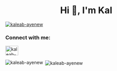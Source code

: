 <h1 align="center">Hi 👋, I'm Kal</h1>

<p align="left"> <a href="https://github.com/ryo-ma/github-profile-trophy"><img src="https://github-profile-trophy.vercel.app/?username=kaleab-ayenew" alt="kaleab-ayenew" /></a> </p>

<h3 align="left">Connect with me:</h3>
<p align="left">
<a href="https://linkedin.com/in/kaleab-ayenew-7ba768202" target="blank"><img align="center" src="https://raw.githubusercontent.com/rahuldkjain/github-profile-readme-generator/master/src/images/icons/Social/linked-in-alt.svg" alt="kaleab-ayenew-7ba768202" height="30" width="40" /></a>
</p>



<p><img align="left" src="https://github-readme-stats.vercel.app/api/top-langs?username=kaleab-ayenew&show_icons=true&locale=en&layout=compact" alt="kaleab-ayenew" /></p>

<p>&nbsp;<img align="center" src="https://github-readme-stats.vercel.app/api?username=kaleab-ayenew&show_icons=true&locale=en" alt="kaleab-ayenew" /></p>
